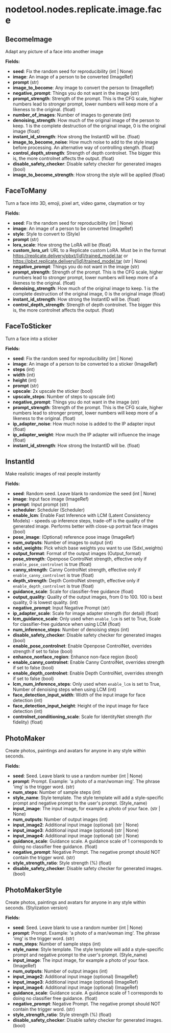 # nodetool.nodes.replicate.image.face

## BecomeImage

Adapt any picture of a face into another image

**Fields:**
- **seed**: Fix the random seed for reproducibility (int | None)
- **image**: An image of a person to be converted (ImageRef)
- **prompt** (str)
- **image_to_become**: Any image to convert the person to (ImageRef)
- **negative_prompt**: Things you do not want in the image (str)
- **prompt_strength**: Strength of the prompt. This is the CFG scale, higher numbers lead to stronger prompt, lower numbers will keep more of a likeness to the original. (float)
- **number_of_images**: Number of images to generate (int)
- **denoising_strength**: How much of the original image of the person to keep. 1 is the complete destruction of the original image, 0 is the original image (float)
- **instant_id_strength**: How strong the InstantID will be. (float)
- **image_to_become_noise**: How much noise to add to the style image before processing. An alternative way of controlling stength. (float)
- **control_depth_strength**: Strength of depth controlnet. The bigger this is, the more controlnet affects the output. (float)
- **disable_safety_checker**: Disable safety checker for generated images (bool)
- **image_to_become_strength**: How strong the style will be applied (float)


## FaceToMany

Turn a face into 3D, emoji, pixel art, video game, claymation or toy

**Fields:**
- **seed**: Fix the random seed for reproducibility (int | None)
- **image**: An image of a person to be converted (ImageRef)
- **style**: Style to convert to (Style)
- **prompt** (str)
- **lora_scale**: How strong the LoRA will be (float)
- **custom_lora_url**: URL to a Replicate custom LoRA. Must be in the format https://replicate.delivery/pbxt/[id]/trained_model.tar or https://pbxt.replicate.delivery/[id]/trained_model.tar (str | None)
- **negative_prompt**: Things you do not want in the image (str)
- **prompt_strength**: Strength of the prompt. This is the CFG scale, higher numbers lead to stronger prompt, lower numbers will keep more of a likeness to the original. (float)
- **denoising_strength**: How much of the original image to keep. 1 is the complete destruction of the original image, 0 is the original image (float)
- **instant_id_strength**: How strong the InstantID will be. (float)
- **control_depth_strength**: Strength of depth controlnet. The bigger this is, the more controlnet affects the output. (float)


## FaceToSticker

Turn a face into a sticker

**Fields:**
- **seed**: Fix the random seed for reproducibility (int | None)
- **image**: An image of a person to be converted to a sticker (ImageRef)
- **steps** (int)
- **width** (int)
- **height** (int)
- **prompt** (str)
- **upscale**: 2x upscale the sticker (bool)
- **upscale_steps**: Number of steps to upscale (int)
- **negative_prompt**: Things you do not want in the image (str)
- **prompt_strength**: Strength of the prompt. This is the CFG scale, higher numbers lead to stronger prompt, lower numbers will keep more of a likeness to the original. (float)
- **ip_adapter_noise**: How much noise is added to the IP adapter input (float)
- **ip_adapter_weight**: How much the IP adapter will influence the image (float)
- **instant_id_strength**: How strong the InstantID will be. (float)


## InstantId

Make realistic images of real people instantly

**Fields:**
- **seed**: Random seed. Leave blank to randomize the seed (int | None)
- **image**: Input face image (ImageRef)
- **prompt**: Input prompt (str)
- **scheduler**: Scheduler (Scheduler)
- **enable_lcm**: Enable Fast Inference with LCM (Latent Consistency Models) - speeds up inference steps, trade-off is the quality of the generated image. Performs better with close-up portrait face images (bool)
- **pose_image**: (Optional) reference pose image (ImageRef)
- **num_outputs**: Number of images to output (int)
- **sdxl_weights**: Pick which base weights you want to use (Sdxl_weights)
- **output_format**: Format of the output images (Output_format)
- **pose_strength**: Openpose ControlNet strength, effective only if `enable_pose_controlnet` is true (float)
- **canny_strength**: Canny ControlNet strength, effective only if `enable_canny_controlnet` is true (float)
- **depth_strength**: Depth ControlNet strength, effective only if `enable_depth_controlnet` is true (float)
- **guidance_scale**: Scale for classifier-free guidance (float)
- **output_quality**: Quality of the output images, from 0 to 100. 100 is best quality, 0 is lowest quality. (int)
- **negative_prompt**: Input Negative Prompt (str)
- **ip_adapter_scale**: Scale for image adapter strength (for detail) (float)
- **lcm_guidance_scale**: Only used when `enable_lcm` is set to True, Scale for classifier-free guidance when using LCM (float)
- **num_inference_steps**: Number of denoising steps (int)
- **disable_safety_checker**: Disable safety checker for generated images (bool)
- **enable_pose_controlnet**: Enable Openpose ControlNet, overrides strength if set to false (bool)
- **enhance_nonface_region**: Enhance non-face region (bool)
- **enable_canny_controlnet**: Enable Canny ControlNet, overrides strength if set to false (bool)
- **enable_depth_controlnet**: Enable Depth ControlNet, overrides strength if set to false (bool)
- **lcm_num_inference_steps**: Only used when `enable_lcm` is set to True, Number of denoising steps when using LCM (int)
- **face_detection_input_width**: Width of the input image for face detection (int)
- **face_detection_input_height**: Height of the input image for face detection (int)
- **controlnet_conditioning_scale**: Scale for IdentityNet strength (for fidelity) (float)


## PhotoMaker

Create photos, paintings and avatars for anyone in any style within seconds.

**Fields:**
- **seed**: Seed. Leave blank to use a random number (int | None)
- **prompt**: Prompt. Example: 'a photo of a man/woman img'. The phrase 'img' is the trigger word. (str)
- **num_steps**: Number of sample steps (int)
- **style_name**: Style template. The style template will add a style-specific prompt and negative prompt to the user's prompt. (Style_name)
- **input_image**: The input image, for example a photo of your face. (str | None)
- **num_outputs**: Number of output images (int)
- **input_image2**: Additional input image (optional) (str | None)
- **input_image3**: Additional input image (optional) (str | None)
- **input_image4**: Additional input image (optional) (str | None)
- **guidance_scale**: Guidance scale. A guidance scale of 1 corresponds to doing no classifier free guidance. (float)
- **negative_prompt**: Negative Prompt. The negative prompt should NOT contain the trigger word. (str)
- **style_strength_ratio**: Style strength (%) (float)
- **disable_safety_checker**: Disable safety checker for generated images. (bool)


## PhotoMakerStyle

Create photos, paintings and avatars for anyone in any style within seconds.  (Stylization version)

**Fields:**
- **seed**: Seed. Leave blank to use a random number (int | None)
- **prompt**: Prompt. Example: 'a photo of a man/woman img'. The phrase 'img' is the trigger word. (str)
- **num_steps**: Number of sample steps (int)
- **style_name**: Style template. The style template will add a style-specific prompt and negative prompt to the user's prompt. (Style_name)
- **input_image**: The input image, for example a photo of your face. (ImageRef)
- **num_outputs**: Number of output images (int)
- **input_image2**: Additional input image (optional) (ImageRef)
- **input_image3**: Additional input image (optional) (ImageRef)
- **input_image4**: Additional input image (optional) (ImageRef)
- **guidance_scale**: Guidance scale. A guidance scale of 1 corresponds to doing no classifier free guidance. (float)
- **negative_prompt**: Negative Prompt. The negative prompt should NOT contain the trigger word. (str)
- **style_strength_ratio**: Style strength (%) (float)
- **disable_safety_checker**: Disable safety checker for generated images. (bool)


